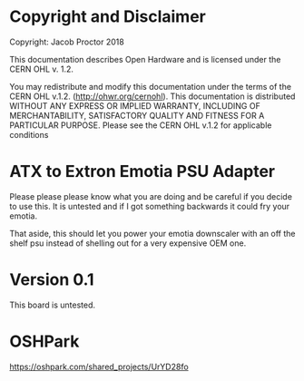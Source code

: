 # Copyright and Disclaimer
Copyright: Jacob Proctor 2018

This documentation describes Open Hardware and is licensed under the
CERN OHL v. 1.2.

You may redistribute and modify this documentation under the terms of the
CERN OHL v.1.2. (http://ohwr.org/cernohl). This documentation is distributed
WITHOUT ANY EXPRESS OR IMPLIED WARRANTY, INCLUDING OF
MERCHANTABILITY, SATISFACTORY QUALITY AND FITNESS FOR A
PARTICULAR PURPOSE. Please see the CERN OHL v.1.2 for applicable
conditions

# ATX to Extron Emotia PSU Adapter

Please please please know what you are doing and be careful if you decide to use this. It is untested and if I got something backwards it could fry your emotia.

That aside, this should let you power your emotia downscaler with an off the shelf psu instead of shelling out for a very expensive OEM one.

# Version 0.1
This board is untested.

# OSHPark
https://oshpark.com/shared_projects/UrYD28fo